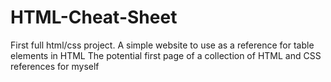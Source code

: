 # HTML-Cheat-Sheet
First full html/css project.
A simple website to use as a reference for table elements in HTML
The potential first page of a collection of HTML and CSS references for myself
